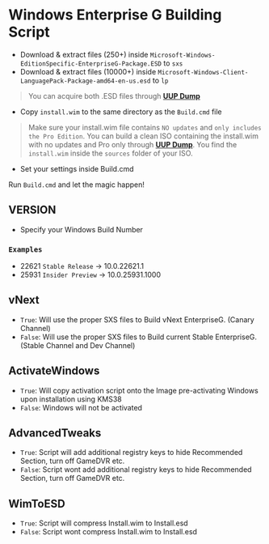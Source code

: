 # Windows Enterprise G Building Script

- Download & extract files (250+) inside ```Microsoft-Windows-EditionSpecific-EnterpriseG-Package.ESD``` to ```sxs```
- Download & extract files (10000+) inside ```Microsoft-Windows-Client-LanguagePack-Package-amd64-en-us.esd``` to ```lp```

> You can acquire both .ESD files through **[UUP Dump](https://uupdump.net)**

- Copy ```install.wim``` to the same directory as the ```Build.cmd``` file
> Make sure your install.wim file contains ```NO updates``` and ```only includes the Pro Edition```. You can build a clean ISO containing the install.wim with no updates and Pro only through **[UUP Dump](https://uupdump.net)**. You find the ```install.wim``` inside the ```sources``` folder of your ISO.

- Set your settings inside Build.cmd

Run ```Build.cmd``` and let the magic happen!

## VERSION

- Specify your Windows Build Number
### ```Examples```
- 22621 ```Stable Release``` -> 10.0.22621.1
- 25931 ```Insider Preview``` -> 10.0.25931.1000

## vNext

- ```True```: Will use the proper SXS files to Build vNext EnterpriseG. (Canary Channel)
- ```False```: Will use the proper SXS files to Build current Stable EnterpriseG. (Stable Channel and Dev Channel)

## ActivateWindows

- ```True```: Will copy activation script onto the Image pre-activating Windows upon installation using KMS38
- ```False```: Windows will not be activated

## AdvancedTweaks 

- ```True```: Script will add additional registry keys to hide Recommended Section, turn off GameDVR etc.
- ```False```: Script wont add additional registry keys to hide Recommended Section, turn off GameDVR etc.

## WimToESD 

- ```True```: Script will compress Install.wim to Install.esd
- ```False```: Script wont compress Install.wim to Install.esd


